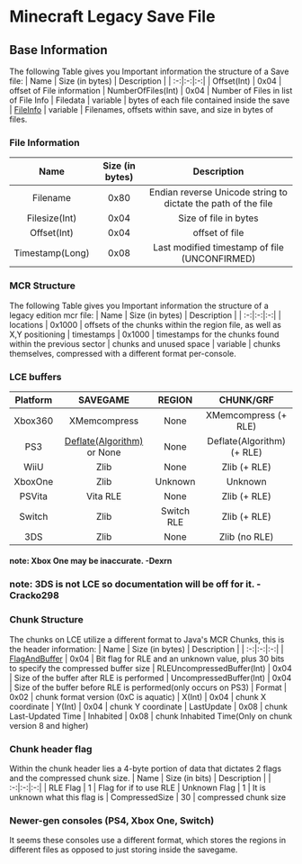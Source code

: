 # Minecraft Legacy Save File
## Base Information

The following Table gives you Important information the structure of a Save file:
| Name | Size (in bytes) | Description |
| :-:|:-:|:-:|
| Offset(Int) | 0x04 | offset of File information
| NumberOfFiles(Int) | 0x04 | Number of Files in list of File Info
| Filedata | variable | bytes of each file contained inside the save
| [FileInfo](./Documentation.md#File-Information) | variable | Filenames, offsets within save, and size in bytes of files.


### File Information
| Name | Size (in bytes) | Description |
| :-:|:-:|:-:|
| Filename | 0x80 | Endian reverse Unicode string to dictate the path of the file
| Filesize(Int) | 0x04 | Size of file in bytes
| Offset(Int) | 0x04 | offset of file
| Timestamp(Long) | 0x08 | Last modified timestamp of file (UNCONFIRMED)


### MCR Structure
The following Table gives you Important information the structure of a legacy edition mcr file:
| Name | Size (in bytes) | Description |
| :-:|:-:|:-:|
| locations | 0x1000 | offsets of the chunks within the region file, as well as X,Y positioning
| timestamps |  0x1000 | timestamps for the chunks found within the previous sector
| chunks and unused space | variable | chunks themselves, compressed with a different format per-console.

### LCE buffers
| Platform | SAVEGAME | REGION | CHUNK/GRF |
| :-:|:-:|:-:|:-:|
| Xbox360 | XMemcompress | None | XMemcompress (+ RLE)
| PS3 | [Deflate(Algorithm)](https://en.wikipedia.org/wiki/Deflate) or None | None | Deflate(Algorithm) (+ RLE)
| WiiU | Zlib | None | Zlib (+ RLE)
| XboxOne | Zlib | Unknown | Unknown
| PSVita | Vita RLE | None | Zlib (+ RLE)
| Switch | Zlib | Switch RLE | Zlib (+ RLE)
| 3DS | Zlib | None | Zlib (no RLE)

#### note: Xbox One may be inaccurate. -Dexrn
### note: 3DS is not LCE so documentation will be off for it. -Cracko298

### Chunk Structure
The chunks on LCE utilize a different format to Java's MCR Chunks, this is the header information:
| Name | Size (in bytes) | Description |
| :-:|:-:|:-:|
| [FlagAndBuffer](./Documentation.md#Chunk-header-flag) | 0x04 | Bit flag for RLE and an unknown value, plus 30 bits to specify the compressed buffer size
| RLEUncompressedBuffer(Int) | 0x04 | Size of the buffer after RLE is performed
| UncompressedBuffer(Int) | 0x04 | Size of the buffer before RLE is performed(only occurs on PS3)
| Format | 0x02 | chunk format version (0xC is aquatic)
| X(Int) | 0x04 | chunk X coordinate
| Y(Int) | 0x04 | chunk Y coordinate
| LastUpdate | 0x08 | chunk Last-Updated Time
| Inhabited  | 0x08 | chunk Inhabited Time(Only on chunk version 8 and higher)


### Chunk header flag
Within the chunk header lies a 4-byte portion of data that dictates 2 flags and the compressed chunk size.
| Name | Size (in bits) | Description |
| :-:|:-:|:-:|
| RLE Flag | 1 | Flag for if to use RLE
| Unknown Flag | 1 | It is unknown what this flag is
| CompressedSize | 30 | compressed chunk size


### Newer-gen consoles (PS4, Xbox One, Switch)
It seems these consoles use a different format, which stores the regions in different files as opposed to just storing inside the savegame.

